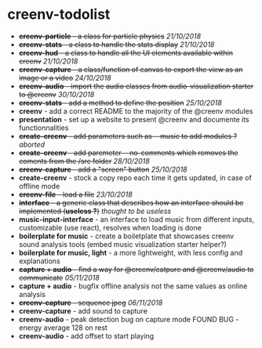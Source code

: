 # creenv-todolist

* ~~**creenv-particle** - a class for particle physics~~ *21/10/2018*
* ~~**creenv-stats** - a class to handle the stats display~~ *21/10/2018*
* ~~**creenv-hud** - a class to handle all the UI elements available within creenv~~ *21/10/2018*
* ~~**creenv-capture** - a class/function of canvas to export the view as an image or a video~~ *24/10/2018* 
* ~~**creenv-audio** - import the audio classes from audio-visualization starter to @creenv~~ *30/10/2018*
* ~~**creenv-stats** - add a method to define the position~~ *25/10/2018* 
* **creenv** - add a correct README to the majority of the @creenv modules 
* **presentation** - set up a website to present @creenv and documente its functionnalities 
* ~~**create-creenv** - add parameters such as --music to add modules ?~~ *aborted*
* ~~**create-creenv** - add paremeter --no-comments which removes the coments from the /src folder~~ *28/10/2018*
* ~~**creenv-capture** - add a "screen" button~~ *25/10/2018*
* **create-creenv** - stock a copy repo each time it gets updated, in case of offline mode
* ~~**creenv-file** - load a file~~ *23/10/2018*
* ~~**interface** - a generic class that describes how an interface should be implemented (**useless ?**)~~ *thought to be useless*
* **music-input-interface** - an interface to load music from different inputs, customizable (use react), resolves when loading is done
* **boilerplate for music** - create a boiletplate that showcases creenv sound analysis tools (embed music visualization starter helper?)
* **boilerplate for music, light** - a more lightweight, with less config and explanations
* ~~**capture + audio** - find a way for @creenv/catpure and @creenv/audio to communicate~~ *05/11/2018*
* **capture + audio** - bugfix offline analysis not the same values as online analysis
* ~~**creenv-capture** - sequence jpeg~~ *06/11/2018*
* **creenv-capture** - add sound to capture
* **creenv-audio** - peak detection bug on capture mode FOUND BUG - energy average 128 on rest
* **creenv-audio** - add offset to start playing
